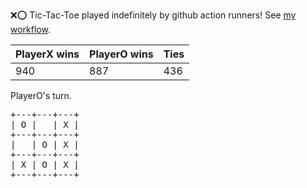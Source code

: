:x::o: Tic-Tac-Toe played indefinitely by github action runners! See [my workflow](.github/workflows/play.yaml).

|PlayerX wins|PlayerO wins|Ties|
|-|-|-|
|940|887|436|

PlayerO's turn.

<pre>
+---+---+---+
| O |   | X |
+---+---+---+
|   | O | X |
+---+---+---+
| X | O | X |
+---+---+---+
</pre>
